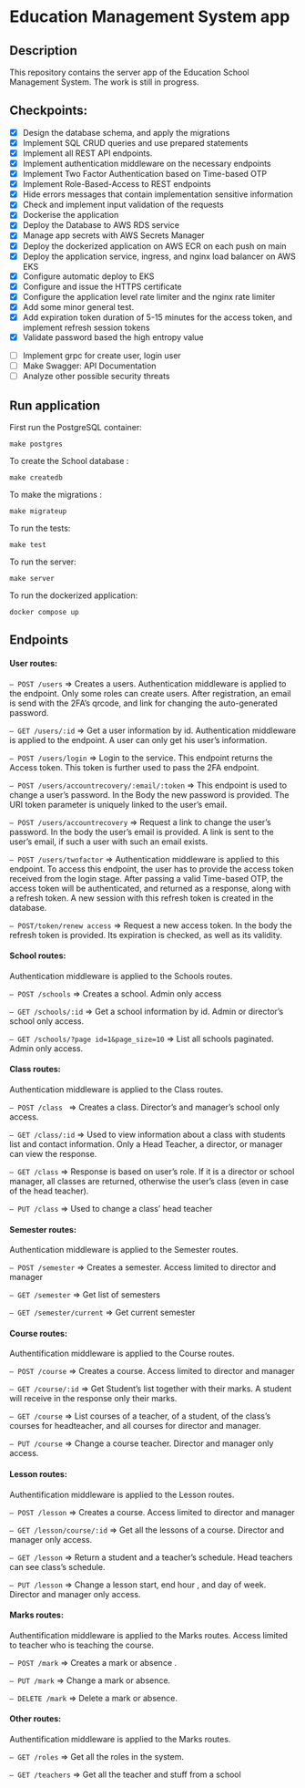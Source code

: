 # Education Management System app

## Description

This repository contains the server app of the Education School Management System. The work is still in progress.

## Checkpoints:

* [x] Design the database schema, and apply the migrations
* [x] Implement SQL CRUD queries and use prepared statements
* [x] Implement all REST API endpoints.
* [x] Implement authentication middleware on the necessary endpoints
* [x] Implement Two Factor Authentication based on Time-based OTP
* [x] Implement Role-Based-Access to REST endpoints
* [x] Hide errors messages that contain  implementation sensitive information
* [x] Check and implement input validation of the requests
* [x] Dockerise the application
* [x] Deploy the Database to AWS RDS service
* [x] Manage app secrets with AWS Secrets Manager
* [x] Deploy the dockerized application on AWS ECR on each push on main
* [x] Deploy the application service, ingress, and nginx load balancer on AWS EKS
* [x] Configure automatic deploy to EKS
* [x] Configure and issue the HTTPS certificate
* [x] Configure the application level rate limiter and the nginx rate limiter
* [x] Add some minor general test.
* [x] Add expiration token duration of 5-15  minutes for the access token, and implement refresh session tokens
* [x] Validate password based the high entropy value
- [ ] Implement grpc for create user, login user
- [ ] Make Swagger: API Documentation
- [ ] Analyze other possible security threats

## Run application

First run the PostgreSQL container:
 
 `make postgres`
 
To create the School database :
 
 `make createdb`
 
 To make the migrations :
 
 `make migrateup`
 
 To run the tests:
 
 `make test`

To run the server:
 
 `make server`

To run the dockerized application:
 
 `docker compose up`

## Endpoints
#### User routes:

`– POST /users` =>  Creates a users. Authentication middleware is applied to the endpoint. Only some roles can
create users. After registration, an email is send with the 2FA’s qrcode, and link for changing the
auto-generated password.

`– GET /users/:id` =>  Get a user information by id. Authentication middleware is applied to the endpoint. A user can
only get his user’s information.

`– POST /users/login` => Login to the service. This endpoint returns the Access token. This token is
further used to pass the 2FA endpoint.

`– POST /users/accountrecovery/:email/:token` =>  This endpoint is used to change a user’s
password. In the Body the new password is provided. The URI token parameter is uniquely
linked to the user’s email.

`– POST /users/accountrecovery` => Request a link to change the user’s password. In the body the
user’s email is provided. A link is sent to the user’s email, if such a user with such an email exists.

`– POST /users/twofactor` =>  Authentication middleware is applied to this endpoint. To access this endpoint, the user has to
provide the access token received from the login stage. After passing a valid Time-based OTP, the
access token will be authenticated, and returned as a response, along with a refresh token. A new
session with this refresh token is created in the database.

`– POST/token/renew access` => Request a new access token. In the body the refresh token is provided. Its expiration is checked,
as well as its validity.

#### School routes:
Authentication middleware is applied to the Schools routes.

`– POST /schools` => Creates a school. Admin only access

`– GET /schools/:id` => Get a school information by id. Admin or director’s school only access. 

`– GET /schools/?page id=1&page_size=10` => List all schools paginated. Admin only access.

#### Class routes:
Authentication middleware is applied to the Class routes.

`– POST /class ` => Creates a class. Director’s and manager’s school only access.

`– GET /class/:id` => Used to view information about a class with students list and contact information. Only a Head
Teacher, a director, or manager can view the response.

`– GET /class` => Response is based on user’s role. If it is a director or school manager, all classes are returned,
otherwise the user’s class (even in case of the head teacher).

`– PUT /class` =>  Used to change a class’ head teacher

#### Semester routes:
Authentication middleware is applied to the Semester routes.

`– POST /semester` => Creates a semester. Access limited to director and manager

`– GET /semester` => Get list of semesters

`– GET /semester/current` => Get current semester

#### Course routes:
Authentification middleware is applied to the Course routes.

`– POST /course` => Creates a course. Access limited to director and manager

`– GET /course/:id` => Get Student’s list together with their marks. A student will receive in the response only their
marks.

`– GET /course` => List courses of a teacher, of a student, of the class’s courses for headteacher, and
all courses for director and manager.

`– PUT /course` => Change a course teacher. Director and manager only access.

#### Lesson routes:
Authentification middleware is applied to the Lesson routes.

`– POST /lesson` => Creates a course. Access limited to director and manager

`– GET /lesson/course/:id` => Get all the lessons of a course. Director and manager only access.

`– GET /lesson` => Return a student and a teacher’s schedule. Head teachers can see class’s schedule.

`– PUT /lesson` => Change a lesson start, end hour , and day of week. Director and manager only access.

#### Marks routes:
Authentification middleware is applied to the Marks routes. Access limited to teacher who is teaching
the course.

`– POST /mark`  => Creates a mark or absence .

`– PUT /mark` => Change a mark or absence.

`– DELETE /mark` => Delete a mark or absence.

#### Other routes:
Authentification middleware is applied to the Marks routes.

`– GET /roles` => Get all the roles in the system.

`– GET /teachers` => Get all the teacher and stuff from a school
